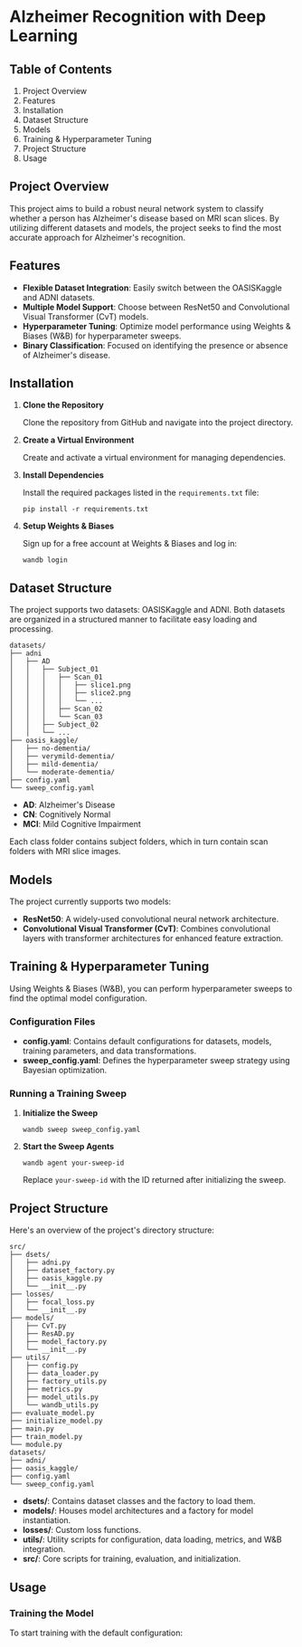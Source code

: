 # Alzheimer Recognition with Deep Learning

## Table of Contents

1. Project Overview
2. Features
3. Installation
4. Dataset Structure
5. Models
6. Training & Hyperparameter Tuning
7. Project Structure
8. Usage

## Project Overview

This project aims to build a robust neural network system to classify whether a person has Alzheimer's disease based on MRI scan slices. By utilizing different datasets and models, the project seeks to find the most accurate approach for Alzheimer's recognition.

## Features

- **Flexible Dataset Integration**: Easily switch between the OASISKaggle and ADNI datasets.
- **Multiple Model Support**: Choose between ResNet50 and Convolutional Visual Transformer (CvT) models.
- **Hyperparameter Tuning**: Optimize model performance using Weights & Biases (W&B) for hyperparameter sweeps.
- **Binary Classification**: Focused on identifying the presence or absence of Alzheimer's disease.

## Installation

1. **Clone the Repository**

   Clone the repository from GitHub and navigate into the project directory.

2. **Create a Virtual Environment**

   Create and activate a virtual environment for managing dependencies.

3. **Install Dependencies**

   Install the required packages listed in the `requirements.txt` file:

   ```
   pip install -r requirements.txt
   ```

4. **Setup Weights & Biases**

   Sign up for a free account at Weights & Biases and log in:

   ```
   wandb login
   ```

## Dataset Structure

The project supports two datasets: OASISKaggle and ADNI. Both datasets are organized in a structured manner to facilitate easy loading and processing.

```
datasets/
├── adni
│   ├── AD
│   │   ├── Subject_01
│   │   │   ├── Scan_01
│   │   │   │   ├── slice1.png
│   │   │   │   ├── slice2.png
│   │   │   │   └── ...
│   │   │   ├── Scan_02
│   │   │   └── Scan_03
│   │   ├── Subject_02
│   │   └── ...
├── oasis_kaggle/
│   ├── no-dementia/
│   ├── verymild-dementia/
│   ├── mild-dementia/
│   └── moderate-dementia/
├── config.yaml
└── sweep_config.yaml
```

- **AD**: Alzheimer's Disease
- **CN**: Cognitively Normal
- **MCI**: Mild Cognitive Impairment

Each class folder contains subject folders, which in turn contain scan folders with MRI slice images.

## Models

The project currently supports two models:

- **ResNet50**: A widely-used convolutional neural network architecture.
- **Convolutional Visual Transformer (CvT)**: Combines convolutional layers with transformer architectures for enhanced feature extraction.

## Training & Hyperparameter Tuning

Using Weights & Biases (W&B), you can perform hyperparameter sweeps to find the optimal model configuration.

### Configuration Files

- **config.yaml**: Contains default configurations for datasets, models, training parameters, and data transformations.
- **sweep\_config.yaml**: Defines the hyperparameter sweep strategy using Bayesian optimization.

### Running a Training Sweep

1. **Initialize the Sweep**

   ```
   wandb sweep sweep_config.yaml
   ```

2. **Start the Sweep Agents**

   ```
   wandb agent your-sweep-id
   ```

   Replace `your-sweep-id` with the ID returned after initializing the sweep.

## Project Structure

Here's an overview of the project's directory structure:

```
src/
├── dsets/
│   ├── adni.py
│   ├── dataset_factory.py
│   ├── oasis_kaggle.py
│   └── __init__.py
├── losses/
│   ├── focal_loss.py
│   └── __init__.py
├── models/
│   ├── CvT.py
│   ├── ResAD.py
│   ├── model_factory.py
│   └── __init__.py
├── utils/
│   ├── config.py
│   ├── data_loader.py
│   ├── factory_utils.py
│   ├── metrics.py
│   ├── model_utils.py
│   └── wandb_utils.py
├── evaluate_model.py
├── initialize_model.py
├── main.py
├── train_model.py
└── module.py
datasets/
├── adni/
├── oasis_kaggle/
├── config.yaml
└── sweep_config.yaml
```

- **dsets/**: Contains dataset classes and the factory to load them.
- **models/**: Houses model architectures and a factory for model instantiation.
- **losses/**: Custom loss functions.
- **utils/**: Utility scripts for configuration, data loading, metrics, and W&B integration.
- **src/**: Core scripts for training, evaluation, and initialization.

## Usage

### Training the Model

To start training with the default configuration:

